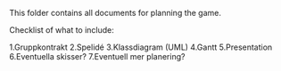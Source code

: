 This folder contains all documents for planning the game.

Checklist of what to include:

1.Gruppkontrakt
2.Spelidé
3.Klassdiagram (UML)
4.Gantt
5.Presentation
6.Eventuella skisser?
7.Eventuell mer planering?

